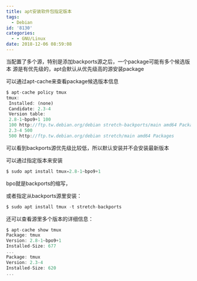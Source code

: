```yaml
---
title: apt安装软件包指定版本
tags:
  - Debian
id: '8130'
categories:
  - - GNU/Linux
date: 2018-12-06 08:59:08
---
```



<!-- more -->
当配置了多个源，特别是添加backports源之后，一个package可能有多个候选版本
源是有优先级的，apt会默认从优先级高的源安装package

可以通过apt-cache来查看package候选版本信息
```js
$ apt-cache policy tmux
tmux:
 Installed: (none)
 Candidate: 2.3-4
 Version table:
 2.8-1~bpo9+1 100
 100 http://ftp.tw.debian.org/debian stretch-backports/main amd64 Packages
 2.3-4 500
 500 http://ftp.tw.debian.org/debian stretch/main amd64 Packages
```
可以看到backports源优先级比较低，所以默认安装并不会安装最新版本

可以通过指定版本来安装
```js
$ sudo apt install tmux=2.8-1~bpo9+1
```
bpo就是backports的缩写，

或者指定从backports源里安装：
```js
$ sudo apt install tmux -t stretch-backports
```

还可以查看源里多个版本的详细信息：
```js
$ apt-cache show tmux
Package: tmux
Version: 2.8-1~bpo9+1
Installed-Size: 677
...
Package: tmux
Version: 2.3-4
Installed-Size: 620
...
```